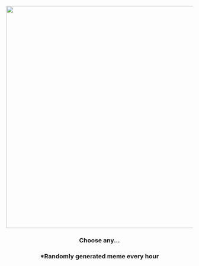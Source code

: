 <p align="center">
        <img src="https://i.redd.it/fxit102c7dk91.jpg" width="600" height="600">
        </p>
        <h3 align="center">Choose any...</h3>
        <h3 align="center">*Randomly generated meme every hour</h3>
    